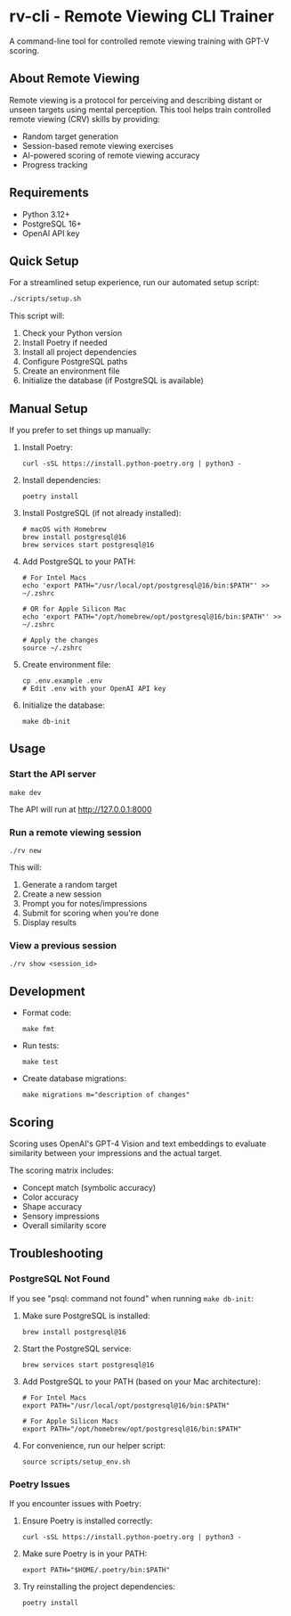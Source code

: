 # rv-cli - Remote Viewing CLI Trainer

A command-line tool for controlled remote viewing training with GPT-V scoring.

## About Remote Viewing

Remote viewing is a protocol for perceiving and describing distant or unseen targets using mental perception. This tool helps train controlled remote viewing (CRV) skills by providing:

- Random target generation
- Session-based remote viewing exercises
- AI-powered scoring of remote viewing accuracy
- Progress tracking

## Requirements

- Python 3.12+
- PostgreSQL 16+
- OpenAI API key

## Quick Setup

For a streamlined setup experience, run our automated setup script:

```bash
./scripts/setup.sh
```

This script will:
1. Check your Python version
2. Install Poetry if needed
3. Install all project dependencies
4. Configure PostgreSQL paths
5. Create an environment file
6. Initialize the database (if PostgreSQL is available)

## Manual Setup

If you prefer to set things up manually:

1. Install Poetry:
   ```
   curl -sSL https://install.python-poetry.org | python3 -
   ```

2. Install dependencies:
   ```
   poetry install
   ```

3. Install PostgreSQL (if not already installed):
   ```
   # macOS with Homebrew
   brew install postgresql@16
   brew services start postgresql@16
   ```

4. Add PostgreSQL to your PATH:
   ```
   # For Intel Macs
   echo 'export PATH="/usr/local/opt/postgresql@16/bin:$PATH"' >> ~/.zshrc
   
   # OR for Apple Silicon Mac
   echo 'export PATH="/opt/homebrew/opt/postgresql@16/bin:$PATH"' >> ~/.zshrc
   
   # Apply the changes
   source ~/.zshrc
   ```

5. Create environment file:
   ```
   cp .env.example .env
   # Edit .env with your OpenAI API key
   ```

6. Initialize the database:
   ```
   make db-init
   ```

## Usage

### Start the API server

```
make dev
```

The API will run at http://127.0.0.1:8000

### Run a remote viewing session

```
./rv new
```

This will:
1. Generate a random target
2. Create a new session
3. Prompt you for notes/impressions
4. Submit for scoring when you're done
5. Display results

### View a previous session

```
./rv show <session_id>
```

## Development

- Format code:
   ```
   make fmt
   ```

- Run tests:
   ```
   make test
   ```

- Create database migrations:
   ```
   make migrations m="description of changes"
   ```

## Scoring

Scoring uses OpenAI's GPT-4 Vision and text embeddings to evaluate similarity between your impressions and the actual target.

The scoring matrix includes:
- Concept match (symbolic accuracy)
- Color accuracy
- Shape accuracy
- Sensory impressions
- Overall similarity score

## Troubleshooting

### PostgreSQL Not Found

If you see "psql: command not found" when running `make db-init`:

1. Make sure PostgreSQL is installed:
   ```
   brew install postgresql@16
   ```
2. Start the PostgreSQL service:
   ```
   brew services start postgresql@16
   ```
3. Add PostgreSQL to your PATH (based on your Mac architecture):
   ```
   # For Intel Macs
   export PATH="/usr/local/opt/postgresql@16/bin:$PATH"
   
   # For Apple Silicon Macs
   export PATH="/opt/homebrew/opt/postgresql@16/bin:$PATH"
   ```
4. For convenience, run our helper script:
   ```
   source scripts/setup_env.sh
   ```
   
### Poetry Issues

If you encounter issues with Poetry:

1. Ensure Poetry is installed correctly:
   ```
   curl -sSL https://install.python-poetry.org | python3 -
   ```

2. Make sure Poetry is in your PATH:
   ```
   export PATH="$HOME/.poetry/bin:$PATH"
   ```

3. Try reinstalling the project dependencies:
   ```
   poetry install
   ``` 